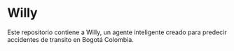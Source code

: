 # Willy
Este repositorio contiene a Willy, un agente inteligente creado para predecir accidentes de transito en Bogotá Colombia.
